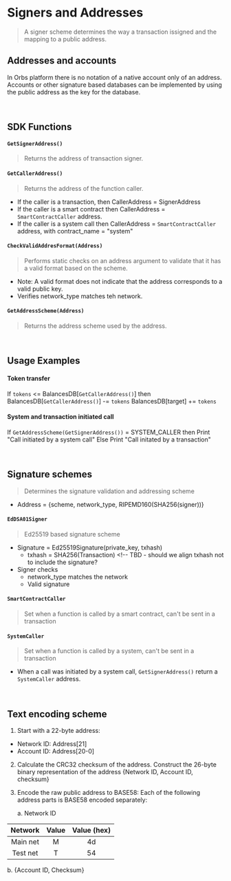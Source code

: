 # Signers and Addresses
> A signer scheme determines the way a transaction issigned and the mapping to a public address.

## Addresses and accounts
In Orbs platform there is no notation of a native account only of an address. Accounts or other signature based databases can be implemented by using the public address as the key for the database. 

&nbsp;
## SDK Functions

#### `GetSignerAddress()`
> Returns the address of transaction signer. 

#### `GetCallerAddress()`
> Returns the address of the function caller.
* If the caller is a transaction, then CallerAddress = SignerAddress
* If the caller is a smart contract then CallerAddress = `SmartContractCaller` address.
* If the caller is a system call then CallerAddress = `SmartContractCaller` address, with contract_name = "system"

#### `CheckValidAddresFormat(Address)`
> Performs static checks on an address argument to validate that it has a valid format based on the scheme. 
* Note: A valid format does not indicate that the address corresponds to a valid public key.
* Verifies network_type matches teh network.

#### `GetAddressScheme(Address)`
> Returns the address scheme used by the address.

<!-- TBD 
#### `GetSigner()`
#### `IsSignerValid()`
#### `VerifyNetworkType(Address)`
---> 

&nbsp;
## Usage Examples
#### Token transfer
If `tokens` <= BalancesDB[`GetCallerAddress()`] then
  BalancesDB[`GetCallerAddress()`] -= `tokens`
  BalancesDB[target] += `tokens`

#### System and transaction initiated call
If `GetAddressScheme(GetSignerAddress())` = SYSTEM_CALLER then
  Print "Call initiated by a system call"
Else
  Print "Call initated by a transaction"

&nbsp;
## Signature schemes
> Determines the signature validation and addressing scheme
* Address = {scheme, network_type, RIPEMD160(SHA256(signer))}

#### `EdDSA01Signer`
> Ed25519 based signature scheme
* Signature = Ed25519Signature(private_key, txhash)
  * txhash = SHA256(Transaction) <!-- TBD - should we align txhash not to include the signature?  
* Signer checks
  * network_type matches the network
  * Valid signature

#### `SmartContractCaller`
> Set when a function is called by a smart contract, can't be sent in a transaction

#### `SystemCaller`
> Set when a function is called by a system, can't be sent in a transaction
* When a call was initiated by a system call, `GetSignerAddress()` return a `SystemCaller` address.

&nbsp;
## Text encoding scheme
1. Start with a 22-byte address:
  * Network ID: Address[21]
  * Account ID: Address[20-0]
   
2. Calculate the CRC32 checksum of the address. Construct the 26-byte binary representation of the address {Network ID, Account ID, checksum}
   
3. Encode the raw public address to BASE58:
   Each of the following address parts is BASE58 encoded separately:

   a. Network ID
    
| Network  | Value | Value (hex) |
| :------: | :---: | :---------: |
| Main net | M     | 4d          |
| Test net | T     | 54          |
    
  
   b. {Account ID, Checksum}
    
